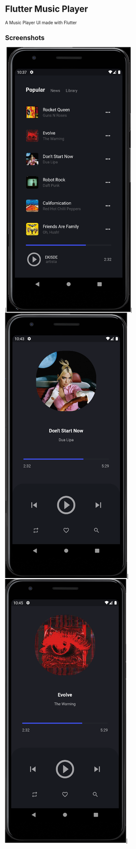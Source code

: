 # Flutter Music Player

A Music Player UI made with Flutter 

## Screenshots

|![](screenshots/screen1.png)|![](screenshots/screen2.png)|![](screenshots/screen3.png)|